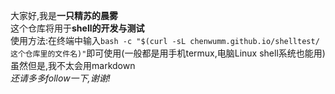 大家好,我是**一只精苏的晨雾**<br/>
这个仓库将用于**shell的开发与测试**<br/>
使用方法:在终端中输入`bash -c "$(curl -sL chenwumm.github.io/shelltest/这个仓库里的文件名)"`即可使用(一般都是用手机termux,电脑Linux shell系统也能用)<br/>
虽然但是,我不太会用markdown<br/>
*还请多多follow一下,谢谢!*
